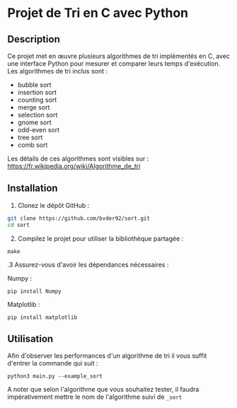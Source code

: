 # Projet de Tri en C avec Python

## Description

Ce projet met en œuvre plusieurs algorithmes de tri implémentés en C, avec une interface Python pour mesurer et comparer leurs temps d'exécution. Les algorithmes de tri inclus sont : 
- bubble sort
- insertion sort
- counting sort
- merge sort
- selection sort
- gnome sort
- odd-even sort
- tree sort
- comb sort

Les détails de ces algorithmes sont visibles sur : https://fr.wikipedia.org/wiki/Algorithme_de_tri

## Installation

1. Clonez le dépôt GitHub :

```bash
git clone https://github.com/bvder92/sort.git
cd sort
```
2. Compilez le projet pour utiliser la bibliothèque partagée :

```
make
```
.3 Assurez-vous d'avoir les dépendances nécessaires : 

Numpy :
```
pip install Numpy
```
Matplotlib : 
```
pip install matplotlib
```

## Utilisation

Afin d'observer les performances d'un algorithme de tri il vous suffit d'entrer la commande qui suit : 

```
python3 main.py --example_sort
```

A noter que selon l'algorithme que vous souhaitez tester, il faudra impérativement mettre le nom de l'algorithme suivi de ```_sort```

